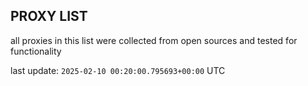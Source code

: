 ## PROXY LIST

all proxies in this list were collected from open sources and tested for functionality

last update: `2025-02-10 00:20:00.795693+00:00` UTC